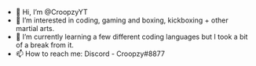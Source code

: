 - 👋 Hi, I’m @CroopzyYT
- 👀 I’m interested in coding, gaming and boxing, kickboxing + other martial arts.
- 🌱 I’m currently learning a few different coding languages but I took a bit of a break from it.
- 📫 How to reach me: Discord - Croopzy#8877
